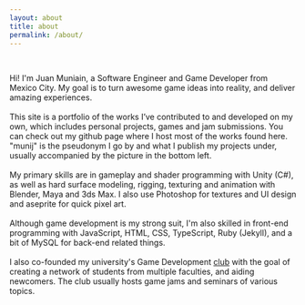 ```yaml
---
layout: about
title: about
permalink: /about/
---
```


<br/>

Hi! I'm Juan Muniain, a Software Engineer and Game Developer from Mexico City. My goal is to turn awesome game ideas into reality, and deliver amazing experiences.
<br/>
<br/>
This site is a portfolio of the works I’ve contributed to and developed on my own, which includes personal projects, games and jam submissions. You can check out my github page where I host most of the works found here. "munij" is the pseudonym I go by and what I publish my projects under, usually accompanied by the picture in the bottom left.
<br/>
<br/>
My primary skills are in gameplay and shader programming with Unity (C#), as well as hard surface modeling, rigging, texturing and animation with Blender, Maya and 3ds Max. I also use Photoshop for textures and UI design and aseprite for quick pixel art.
<br/>
<br/>
Although game development is my strong suit, I'm also skilled in front-end programming with JavaScript, HTML, CSS, TypeScript, Ruby (Jekyll), and a bit of MySQL for back-end related things.
<br/>
<br/>
I also co-founded my university's Game Development [club](https://www.instagram.com/gamedevs.csf/) with the goal of creating a network of students from multiple faculties, and aiding newcomers. The club usually hosts game jams and seminars of various topics.
